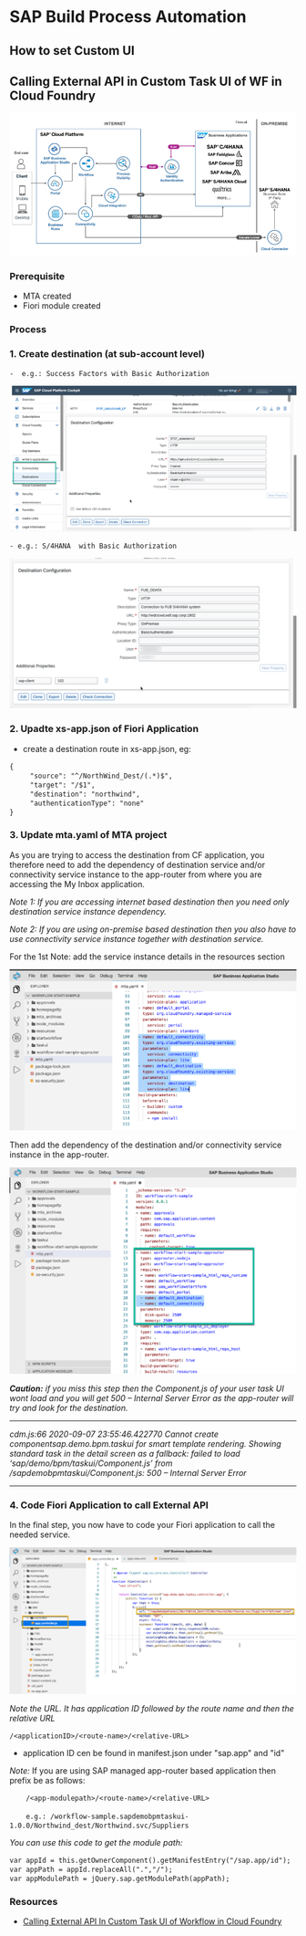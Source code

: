 # SAP Build Process Automation

## How to set Custom UI



## Calling External API in Custom Task UI of WF in Cloud Foundry

![API from TaskUI](./../images/Image-19.png)

### Prerequisite
- MTA created
- Fiori module created


### Process
### 1. Create destination (at sub-account level)
    -  e.g.: Success Factors with Basic Authorization

![API from TaskUI](./../images/Image-12.png)

    - e.g.: S/4HANA  with Basic Authorization


![API from TaskUI](./../images/Image13.png)

### 2. Upadte xs-app.json of Fiori Application
- create a destination route in xs-app.json, eg: 
```
{
     "source": "^/NorthWind_Dest/(.*)$",
     "target": "/$1",
     "destination": "northwind",
     "authenticationType": "none"
}
```

### 3. Update mta.yaml of MTA project

As you are trying to access the destination from CF application, you therefore need to add the dependency of destination service and/or connectivity service instance to the app-router from where you are accessing the My Inbox application.

<i>Note 1: If you are accessing internet based destination then you need only destination service instance dependency. </i>

<i>Note 2: If you are using on-premise based destination then you also have to use connectivity service instance together with destination service.</i>


For the 1st Note: add the service instance details in the resources section

![service-instance-details](./../images/Image-21.png)


Then add the dependency of the destination and/or connectivity service instance in the app-router.

![destination-service-instance](./../images/Image-17.png)

<i>
<b>Caution:</b> if you miss this step then the Component.js of your user task UI wont load and you will get 500 – Internal Server Error as the app-router will try and look for the destination.</i>


***
<i>

cdm.js:66 2020-09-07 23:55:46.422770 Cannot create componentsap.demo.bpm.taskui for smart template rendering. Showing standard task in the detail screen as a fallback: failed to load ‘sap/demo/bpm/taskui/Component.js’ from /sapdemobpmtaskui/Component.js: 500 – Internal Server Error
</i>
***


### 4. Code Fiori Application to call External API

In the final step, you now have to code your Fiori application to call the needed service.

![ajax-call](./../images/Image-18-1.png)

<i>Note the URL. It has application ID followed by the route name and then the relative URL </i>
```
/<applicationID>/<route-name>/<relative-URL>
```

- application ID cen be found in manifest.json under "sap.app" and "id"


<i>Note: </i> If you are using SAP managed app-router based application then prefix be as follows:

```
    /<app-modulepath>/<route-name>/<relative-URL>

    e.g.: /workflow-sample.sapdemobpmtaskui-1.0.0/Northwind_dest/Northwind.svc/Suppliers
```
<i>You can use this code to get the module path: </i>
```
var appId = this.getOwnerComponent().getManifestEntry("/sap.app/id");
var appPath = appId.replaceAll(".","/");
var appModulePath = jQuery.sap.getModulePath(appPath);
```


### Resources
- [Calling External API In Custom Task UI of Workflow in Cloud Foundry](https://blogs.sap.com/2020/09/08/calling-external-api-in-custom-task-ui-of-workflow-in-cloud-foundry/)